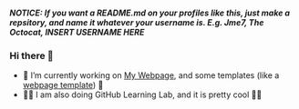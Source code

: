 ##### NOTICE: If you want a README.md on your profiles like this, just make a repsitory, and name it whatever your username is. E.g. Jme7, The Octocat, INSERT USERNAME HERE
### Hi there 👋
- :hammer: I’m currently working on [My Webpage](https://Jme7.github.io), and some templates (like a [webpage template](https://github.com/Jme7/webpage-template/)) :hammer:
- :book::robot: I am also doing GitHub Learning Lab, and it is pretty cool :robot::book:
